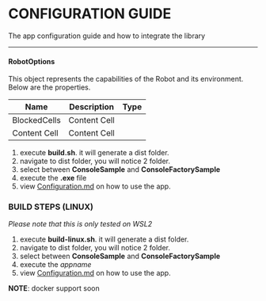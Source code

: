 # CONFIGURATION GUIDE #

The app configuration guide and how to integrate the library

- - - -
#### RobotOptions ####

This object represents the capabilities of the Robot and its environment. Below are the properties.

Name  | Description | Type
------------- | ------------- | -------------
BlockedCells  | Content Cell  |
Content Cell  | Content Cell

1. execute **build.sh**. it will generate a dist folder.
2. navigate to dist folder, you will notice 2 folder.
3. select between **ConsoleSample** and **ConsoleFactorySample**
3. execute the **.exe** file
4. view [Configuration.md](/docs/configuration.md "Configuration.md") on how to use the app.

### BUILD STEPS (LINUX) ###
*Please note that this is only tested on WSL2*

1. execute **build-linux.sh**. it will generate a dist folder.
2. navigate to dist folder, you will notice 2 folder.
3. select between **ConsoleSample** and **ConsoleFactorySample**
3. execute the *appname*
4. view [Configuration.md](/docs/configuration.md "Configuration.md") on how to use the app.


**NOTE**: docker support soon




